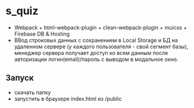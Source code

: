 # s_quiz
  - Webpack + html-webpack-plugin + clean-webpack-plugin + muicss + Firebase DB & Hosting
  - ВВод строковых данных с сохранением в Local Storage и БД на удаленном сервере (у каждого пользователя - свой сегмент базы), менеджер сервера получает доступ ко всем данным после авторизации логин(email)/пароль с выводом в модальное окно.

## Запуск 
  - скачать папку
  - запустить в браузере index.html из /public
